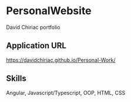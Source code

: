 # PersonalWebsite

David Chiriac portfolio

## Application URL

https://davidchiriac.github.io/Personal-Work/

## Skills

Angular, Javascript/Typescript, OOP, HTML, CSS
